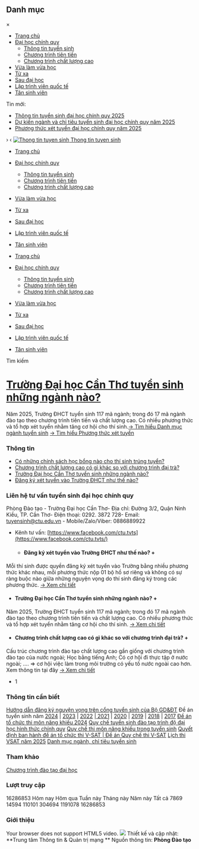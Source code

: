 ## Danh mục
×
  * [Trang chủ](https://tuyensinh.ctu.edu.vn/)
  * [Đại học chính quy](https://tuyensinh.ctu.edu.vn/dai-hoc-chinh-quy.html)
    * [Thông tin tuyển sinh](https://tuyensinh.ctu.edu.vn/dai-hoc-chinh-quy/thong-tin-tuyen-sinh.html)
    * [Chương trình tiên tiến](https://tuyensinh.ctu.edu.vn/dai-hoc-chinh-quy/chuong-trinh-tien-tien.html)
    * [Chương trình chất lượng cao](https://tuyensinh.ctu.edu.vn/dai-hoc-chinh-quy/chuong-trinh-chat-luong-cao.html)
  * [Vừa làm vừa học](https://ctc.ctu.edu.vn/tuyen-sinh/tuyen-sinh-he-vua-lam-vua-hoc.html)
  * [Từ xa](https://ctc.ctu.edu.vn/tuyen-sinh/tuyen-sinh-he-tu-xa.html)
  * [Sau đại học](https://gs.ctu.edu.vn)
  * [Lập trình viên quốc tế](https://aptech.cusc.vn/)
  * [Tân sinh viên](https://tansinhvien.ctu.edu.vn)


Tin mới:
  * [ Thông tin tuyển sinh đại học chính quy 2025 ](https://tuyensinh.ctu.edu.vn/dai-hoc-chinh-quy.html)
  * [ Dự kiến ngành và chỉ tiêu tuyển sinh đại học chính quy năm 2025 ](https://tuyensinh.ctu.edu.vn/chuong-trinh-dai-tra/177-thong-tin/841-danh-muc-nganh-va-chi-tieu-tuyen-sinh-dhcq.html)
  * [ Phương thức xét tuyển đại học chính quy năm 2025 ](https://tuyensinh.ctu.edu.vn/chuong-trinh-dai-tra/177-thong-tin/943-phuong-thuc-xet-tuyen.html)


› ‹
[ ![Thong tin tuyen sinh](https://tuyensinh.ctu.edu.vn/templates/jd_chicago/images/logo.png) Thong tin tuyen sinh ](https://tuyensinh.ctu.edu.vn/ "Thong tin tuyen sinh")
  * [Trang chủ ](https://tuyensinh.ctu.edu.vn/)
  * [Đại học chính quy ](https://tuyensinh.ctu.edu.vn/dai-hoc-chinh-quy.html)
    * [Thông tin tuyển sinh ](https://tuyensinh.ctu.edu.vn/dai-hoc-chinh-quy/thong-tin-tuyen-sinh.html)
    * [Chương trình tiên tiến ](https://tuyensinh.ctu.edu.vn/dai-hoc-chinh-quy/chuong-trinh-tien-tien.html)
    * [Chương trình chất lượng cao ](https://tuyensinh.ctu.edu.vn/dai-hoc-chinh-quy/chuong-trinh-chat-luong-cao.html)
  * [Vừa làm vừa học](https://ctc.ctu.edu.vn/tuyen-sinh/tuyen-sinh-he-vua-lam-vua-hoc.html)
  * [Từ xa](https://ctc.ctu.edu.vn/tuyen-sinh/tuyen-sinh-he-tu-xa.html)
  * [Sau đại học](https://gs.ctu.edu.vn)
  * [Lập trình viên quốc tế](https://aptech.cusc.vn/)
  * [Tân sinh viên](https://tansinhvien.ctu.edu.vn)


  * [Trang chủ ](https://tuyensinh.ctu.edu.vn/)
  * [Đại học chính quy ](https://tuyensinh.ctu.edu.vn/dai-hoc-chinh-quy.html)
    * [Thông tin tuyển sinh ](https://tuyensinh.ctu.edu.vn/dai-hoc-chinh-quy/thong-tin-tuyen-sinh.html)
    * [Chương trình tiên tiến ](https://tuyensinh.ctu.edu.vn/dai-hoc-chinh-quy/chuong-trinh-tien-tien.html)
    * [Chương trình chất lượng cao ](https://tuyensinh.ctu.edu.vn/dai-hoc-chinh-quy/chuong-trinh-chat-luong-cao.html)
  * [Vừa làm vừa học](https://ctc.ctu.edu.vn/tuyen-sinh/tuyen-sinh-he-vua-lam-vua-hoc.html)
  * [Từ xa](https://ctc.ctu.edu.vn/tuyen-sinh/tuyen-sinh-he-tu-xa.html)
  * [Sau đại học](https://gs.ctu.edu.vn)
  * [Lập trình viên quốc tế](https://aptech.cusc.vn/)
  * [Tân sinh viên](https://tansinhvien.ctu.edu.vn)


Tìm kiếm
#  [ Trường Đại học Cần Thơ tuyển sinh những ngành nào?](https://tuyensinh.ctu.edu.vn/cau-hoi-pho-bien/875-truong-dai-hoc-can-tho-tuyen-sinh-nhung-nganh-nao.html "Trường Đại học Cần Thơ tuyển sinh những ngành nào?")
Năm 2025, Trường ĐHCT tuyển sinh 117 mã ngành; trong đó 17 mã ngành đào tạo theo chương trình tiên tiến và chất lượng cao. Có nhiều phương thức và tổ hợp xét tuyển nhằm tăng cơ hội cho thí sinh.[→ Tìm hiểu Danh mục ngành tuyển sinh](https://tuyensinh.ctu.edu.vn/chuong-trinh-dai-tra/841-danh-muc-nganh-va-chi-tieu-tuyen-sinh-dhcq.html)
[→ Tìm hiểu Phương thức xét tuyển](https://tuyensinh.ctu.edu.vn/chuong-trinh-dai-tra/943-phuong-thuc-xet-tuyen.html)
### Thông tin
  * [ Có những chính sách học bổng nào cho thí sinh trúng tuyển?  ](https://tuyensinh.ctu.edu.vn/cau-hoi-pho-bien/879-co-nhung-chinh-sach-hoc-bong-nao-cho-thi-sinh-trung-tuyen.html)
  * [ Chương trình chất lượng cao có gì khác so với chương trình đại trà?  ](https://tuyensinh.ctu.edu.vn/cau-hoi-pho-bien/877-chuong-trinh-chat-luong-cao-khac-voi-chuong-trinh-dai-tra.html)
  * [ Trường Đại học Cần Thơ tuyển sinh những ngành nào?  ](https://tuyensinh.ctu.edu.vn/cau-hoi-pho-bien/875-truong-dai-hoc-can-tho-tuyen-sinh-nhung-nganh-nao.html)
  * [ Đăng ký xét tuyển vào Trường ĐHCT như thế nào?  ](https://tuyensinh.ctu.edu.vn/cau-hoi-pho-bien/874-dang-ky-xet-tuyen-vao-dai-hoc-can-tho.html)


### Liên hệ tư vấn tuyển sinh đại học chính quy
Phòng Đào tạo - Trường Đại học Cần Thơ- Địa chỉ: Đường 3/2, Quận Ninh Kiều, TP. Cần Thơ- Điện thoại: 0292. 3872 728- Email: tuyensinh@ctu.edu.vn - Mobile/Zalo/Viber: 0886889922
- Kênh tư vấn: [https://www.facebook.com/ctu.tvts](https://www.facebook.com/ctu.tvts/)
  * ####  Đăng ký xét tuyển vào Trường ĐHCT như thế nào? +
Mỗi thí sinh được quyền đăng ký xét tuyển vào Trường bằng nhiều phương thức khác nhau, mỗi phương thức nộp 01 bộ hồ sơ riêng và không có sự ràng buộc nào giữa những nguyện vọng do thí sinh đăng ký trong các phương thức. [→ Xem chi tiết](https://tuyensinh.ctu.edu.vn/cau-hoi-pho-bien/874-dang-ky-xet-tuyen-vao-dai-hoc-can-tho.html)
  * ####  Trường Đại học Cần Thơ tuyển sinh những ngành nào? +
Năm 2025, Trường ĐHCT tuyển sinh 117 mã ngành; trong đó 17 mã ngành đào tạo theo chương trình tiên tiến và chất lượng cao. Có nhiều phương thức và tổ hợp xét tuyển nhằm tăng cơ hội cho thí sinh. [→ Xem chi tiết](https://tuyensinh.ctu.edu.vn/cau-hoi-pho-bien/875-truong-dai-hoc-can-tho-tuyen-sinh-nhung-nganh-nao.html)
  * ####  Chương trình chất lượng cao có gì khác so với chương trình đại trà? +
Cấu trúc chương trình đào tạo chất lượng cao gần giống với chương trình đào tạo của nước ngoài; Học bằng tiếng Anh; Có cơ hội đi thực tập ở nước ngoài; .... => cơ hội việc làm trong môi trường có yếu tố nước ngoài cao hơn. Xem thông tin tại đây [→ Xem chi tiết](https://tuyensinh.ctu.edu.vn/cau-hoi-pho-bien/877-chuong-trinh-chat-luong-cao-khac-voi-chuong-trinh-dai-tra.html)


  * 1


### Thông tin cần biết
[Hướng dẫn đăng ký nguyện vọng trên cổng tuyển sinh của Bộ GD&ĐT](https://tuyensinh.ctu.edu.vn/images/upload/TT_TS/2024/tailieuhuongdanhethongxettuyenchung.pdf)
Đề án tuyển sinh năm [2024](https://tuyensinh.ctu.edu.vn/images/upload/DATS2024_TCT.pdf) | [2023](https://tuyensinh.ctu.edu.vn/images/upload/TT_TS/2023/DATS2023_TCT.pdf) | [2022](https://tuyensinh.ctu.edu.vn/images/upload/TT_TS/2022/DATS-2022_DHCT_Chinh-thuc.pdf) |[ 2021](https://tuyensinh.ctu.edu.vn/images/upload/TT_TS/2021/DATS2021_TCT_280521.pdf) | [2020](https://tuyensinh.ctu.edu.vn/images/upload/DATS2020_DHCT_Chinh-thuc.pdf) | [2019](https://tuyensinh.ctu.edu.vn/images/upload/TT_TS/TCT_DATS_2019_270319.pdf) | [2018](https://tuyensinh.ctu.edu.vn/images/upload/TT_TS/TCT_DATS_060718.pdf) | [2017](https://tuyensinh.ctu.edu.vn/images/upload/TT_TS/TCT_DA_TS_2017.pdf)
[Đề án tổ chức thi môn năng khiếu 2024](https://tuyensinh.ctu.edu.vn/images/upload/TT_TS/2024/DA468_thinangkhieu.pdf)
[Quy chế tuyển sinh đào tạo trình độ đại học hình thức chính quy](https://www.ctu.edu.vn/images/upload/vbdh/vbct/QD6599_Quy_che_tuyen_sinh_dao_tao_dai_hoc_chinh_quy.pdf)
[Quy chế thi môn năng khiếu trong tuyển sinh](https://tuyensinh.ctu.edu.vn/images/upload/TT_TS/2024/qd464_quychenangkhieu.pdf)
[Quyết định ban hành đề án tổ chức thi V-SAT | Đề án ](https://tuyensinh.ctu.edu.vn/images/upload/TT_TS/2025/De-an-to-chuc-Ky-thi-danh-gia-dau-vao-dai-hoc-tren-may-tinh-phuc-vu-tuyen-sinh-dai-hoc-V-SAT-cua-Truong-DHCT-nam-2025.pdf)
[Quy chế thi V-SAT](https://tuyensinh.ctu.edu.vn/images/upload/TT_TS/2025/QD111_Quy-che-thi-V-SAT.pdf)
[Lịch thi VSAT năm 2025](https://tuyensinh.ctu.edu.vn/images/upload/TT_TS/2025/387_4.-Thong-bao-lich-to-chuc-thi-VSAT-nam-2025_chinh-thuc.signed.signed.signed.pdf "Lịch thi VSAT năm 2025")
[Danh mục ngành, chỉ tiêu tuyển sinh](https://tuyensinh.ctu.edu.vn/chuong-trinh-dai-tra/841-danh-muc-nganh-va-chi-tieu-tuyen-sinh-dhcq.html)
### Tham khảo
[Chương trình đào tạo đại học](https://www.ctu.edu.vn/dao-tao/ctdt-dai-hoc.html)
### Lượt truy cập
16286853
Hôm nay
Hôm qua
Tuần này
Tháng này
Năm này
Tất cả
7869
14594
110101
304694
1191078
16286853
### Giới thiệu
Your browser does not support HTML5 video. 
![](https://tuyensinh.ctu.edu.vn/images/upload/qr-code.png)
Thiết kế và cập nhật: **Trung tâm Thông tin & Quản trị mạng **
Nguồn thông tin: **Phòng Đào tạo**
